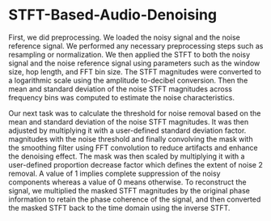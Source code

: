 # STFT-Based-Audio-Denoising
First, we did preprocessing. We loaded the noisy signal and 
the noise reference signal. We performed any necessary 
preprocessing steps such as resampling or normalization.
We then applied the STFT to both the noisy signal and the 
noise reference signal using parameters such as the window 
size, hop length, and FFT bin size. The STFT magnitudes
were converted to a logarithmic scale using the amplitude to-decibel conversion. Then the mean and standard 
deviation of the noise STFT magnitudes across frequency 
bins was computed to estimate the noise characteristics. 

Our next task was to calculate the threshold for noise 
removal based on the mean and standard deviation of the 
noise STFT magnitudes. It was then adjusted by 
multiplying it with a user-defined standard deviation factor.
magnitudes with the noise threshold and finally convolving
the mask with the smoothing filter using FFT convolution to 
reduce artifacts and enhance the denoising effect. The mask 
was then scaled by multiplying it with a user-defined 
proportion decrease factor which defines the extent of noise 
2
removal. A value of 1 implies complete suppression of the 
noisy components whereas a value of 0 means otherwise.
To reconstruct the signal, we multiplied the masked 
STFT magnitudes by the original phase information to retain 
the phase coherence of the signal, and then converted the 
masked STFT back to the time domain using the inverse 
STFT.